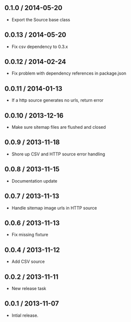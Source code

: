 0.1.0 / 2014-05-20
------------------
* Export the Source base class

0.0.13 / 2014-05-20
------------------
* Fix csv dependency to 0.3.x

0.0.12 / 2014-02-24
------------------
* Fix problem with dependency references in package.json

0.0.11 / 2014-01-13
------------------
* If a http source generates no urls, return error

0.0.10 / 2013-12-16
------------------
* Make sure sitemap files are flushed and closed

0.0.9 / 2013-11-18
------------------
* Shore up CSV and HTTP source error handling

0.0.8 / 2013-11-15
------------------
* Documentation update

0.0.7 / 2013-11-13
------------------
* Handle sitemap image urls in HTTP source

0.0.6 / 2013-11-13
------------------
* Fix missing fixture

0.0.4 / 2013-11-12
------------------
* Add CSV source

0.0.2 / 2013-11-11
------------------
* New release task

0.0.1 / 2013-11-07
------------------
* Intial release.
